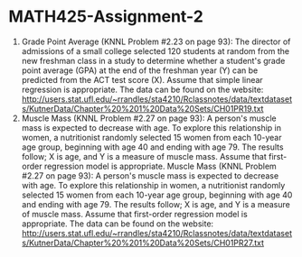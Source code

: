 # MATH425-Assignment-2
1. Grade Point Average (KNNL Problem #2.23 on page 93): The director of admissions of a small college selected 120 students at random from the new freshman class in a study to determine whether a student's grade point average (GPA) at the end of the freshman year (Y) can be predicted from the ACT test score (X). Assume that simple linear regression is appropriate. The data can be found on the website: http://users.stat.ufl.edu/~rrandles/sta4210/Rclassnotes/data/textdatasets/KutnerData/Chapter%20%201%20Data%20Sets/CH01PR19.txt
2. Muscle Mass (KNNL Problem #2.27 on page 93): A person's muscle mass is expected to decrease with age. To explore this relationship in women, a nutritionist randomly selected 15 women from each 10-year age group, beginning with age 40 and ending with age 79. The results follow; X is age, and Y is a measure of muscle mass. Assume that first-order regression model is appropriate. Muscle Mass (KNNL Problem #2.27 on page 93): A person's muscle mass is expected to decrease with age. To explore this relationship in women, a nutritionist randomly selected 15 women from each 10-year age group, beginning with age 40 and ending with age 79. The results follow; X is age, and Y is a measure of muscle mass. Assume that first-order regression model is appropriate. The data can be found on the website: http://users.stat.ufl.edu/~rrandles/sta4210/Rclassnotes/data/textdatasets/KutnerData/Chapter%20%201%20Data%20Sets/CH01PR27.txt
